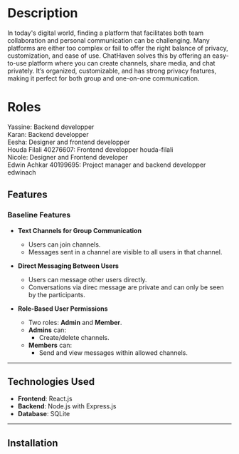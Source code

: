 # Description 
In today's digital world, finding a platform that facilitates both team collaboration and personal communication can be challenging. Many platforms are either too complex or fail to offer the right balance of privacy, customization, and ease of use. ChatHaven solves this by offering an easy-to-use platform where you can create channels, share media, and chat privately. It’s organized, customizable, and has strong privacy features, making it perfect for both group and one-on-one communication.

# Roles
Yassine: Backend developper
<br/>
Karan: Backend developper
<br/>
Eesha: Designer and frontend developper
<br/>
Houda Filali 40276607: Frontend developper
houda-filali
<br/>
Nicole: Designer and Frontend developer
<br/>
Edwin Achkar 40199695: Project manager and backend developper
edwinach
<br/>

## Features  

### Baseline Features  
- **Text Channels for Group Communication**  
  - Users can join channels. 
  - Messages sent in a channel are visible to all users in that channel.  

- **Direct Messaging Between Users**  
  - Users can message other users directly.  
  - Conversations via direc message are private and can only be seen by the participants.  

- **Role-Based User Permissions**  
  - Two roles: **Admin** and **Member**.  
  - **Admins** can:
    - Create/delete channels.  
  - **Members** can:
    - Send and view messages within allowed channels.  

---

## Technologies Used

- **Frontend**: React.js  
- **Backend**: Node.js with Express.js
- **Database**: SQLite

---

## Installation  

